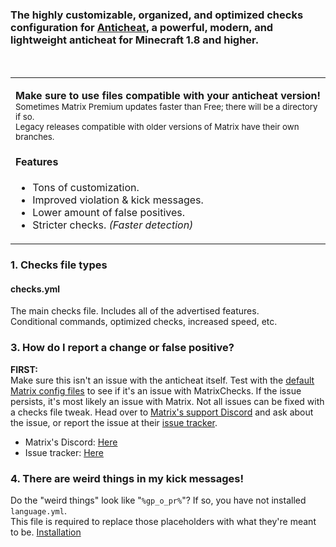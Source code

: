 
#
### The highly customizable, organized, and optimized checks configuration for [Anticheat](https://www.mc-market.org/resources/13999), a powerful, modern, and lightweight anticheat for Minecraft 1.8 and higher.
<br/>
</div>

<table align="center">
<tr>
<td>

**Make sure to use files compatible with your anticheat version!**  
<sub>
  Sometimes Matrix Premium updates faster than Free; there will be a directory if so.  
  Legacy releases compatible with older versions of Matrix have their own branches.
</sub>


#### Features
- Tons of customization.
- Improved violation & kick messages.
- Lower amount of false positives.
- Stricter checks. *(Faster detection)*
</td>
</tr>
</table>



### 1. Checks file types
#### checks.yml
The main checks file. Includes all of the advertised features.  
Conditional commands, optimized checks, increased speed, etc.


### 3. How do I report a change or false positive?
**FIRST:**  
Make sure this isn't an issue with the anticheat itself. Test with the [default Matrix config files](https://github.com/jiangdashao/Matrix-Issues) to see if it's an issue with MatrixChecks. If the issue persists, it's most likely an issue with Matrix. Not all issues can be fixed with a checks file tweak. Head over to [Matrix's support Discord](https://discord.gg/wjheaRj) and ask about the issue, or report the issue at their [issue tracker](https://github.com/jiangdashao/Matrix-Issues/issues).  
- Matrix's Discord: [Here](https://discord.gg/wjheaRj)  
- Issue tracker: [Here](https://github.com/jiangdashao/Matrix-Issues/issues)


### 4. There are weird things in my kick messages!
Do the "weird things" look like "`%gp_o_pr%`"? If so, you have not installed `language.yml`.  
This file is required to replace those placeholders with what they're meant to be. [Installation](https://github.com/Encode42/MatrixChecks#server-usage)
